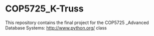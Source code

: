 # COP5725_K-Truss
This repository contains the final project for the COP5725 _Advanced Database Systems: http://www.python.org/ class
